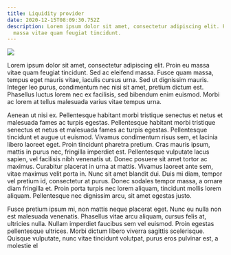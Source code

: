 ```yaml
---
title: Liquidity provider
date: 2020-12-15T08:09:30.752Z
description: Lorem ipsum dolor sit amet, consectetur adipiscing elit. Proin eu
  massa vitae quam feugiat tincidunt.
---
```

<!--StartFragment-->

![](/img/validators.png)

Lorem ipsum dolor sit amet, consectetur adipiscing elit. Proin eu massa vitae quam feugiat tincidunt. Sed ac eleifend massa. Fusce quam massa, tempus eget mauris vitae, iaculis cursus urna. Sed ut dignissim mauris. Integer leo purus, condimentum nec nisi sit amet, pretium dictum est. Phasellus luctus lorem nec ex facilisis, sed bibendum enim euismod. Morbi ac lorem at tellus malesuada varius vitae tempus urna.

Aenean ut nisi ex. Pellentesque habitant morbi tristique senectus et netus et malesuada fames ac turpis egestas. Pellentesque habitant morbi tristique senectus et netus et malesuada fames ac turpis egestas. Pellentesque tincidunt et augue ut euismod. Vivamus condimentum risus sem, et lacinia libero laoreet eget. Proin tincidunt pharetra pretium. Cras mauris ipsum, mattis in purus nec, fringilla imperdiet est. Pellentesque vulputate lacus sapien, vel facilisis nibh venenatis ut. Donec posuere sit amet tortor ac maximus. Curabitur placerat in urna at mattis. Vivamus laoreet ante sem, vitae maximus velit porta in. Nunc sit amet blandit dui. Duis mi diam, tempor vel pretium id, consectetur at purus. Donec sodales tempor massa, a ornare diam fringilla et. Proin porta turpis nec lorem aliquam, tincidunt mollis lorem aliquam. Pellentesque nec dignissim arcu, sit amet egestas justo.

Fusce pretium ipsum mi, non mattis neque placerat eget. Nunc eu nulla non est malesuada venenatis. Phasellus vitae arcu aliquam, cursus felis at, ultricies nulla. Nullam imperdiet faucibus sem vel euismod. Proin egestas pellentesque ultrices. Morbi dictum libero viverra sagittis scelerisque. Quisque vulputate, nunc vitae tincidunt volutpat, purus eros pulvinar est, a molestie el

<!--EndFragment-->